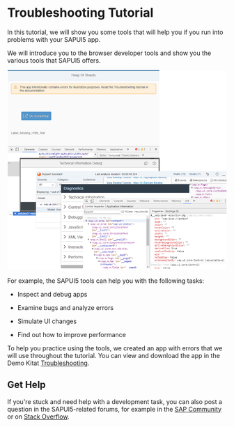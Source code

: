 <!-- loio5661952e72df471b932eddc10350c081 -->

# Troubleshooting Tutorial

In this tutorial, we will show you some tools that will help you if you run into problems with your SAPUI5 app.

We will introduce you to the browser developer tools and show you the various tools that SAPUI5 offers.

![](images/Troubleshooting_Tutorial_58e6ffb.png)

For example, the SAPUI5 tools can help you with the following tasks:

-   Inspect and debug apps

-   Examine bugs and analyze errors

-   Simulate UI changes

-   Find out how to improve performance


To help you practice using the tools, we created an app with errors that we will use throughout the tutorial. You can view and download the app in the Demo Kitat [Troubleshooting](https://ui5.sap.com/#/entity/sap.ui.core.tutorial.troubleshooting/sample/sap.ui.core.tutorial.troubleshooting.01).



<a name="loio5661952e72df471b932eddc10350c081__section_Troubleshooting_Get_Help"/>

## Get Help

If you're stuck and need help with a development task, you can also post a question in the SAPUI5-related forums, for example in the [SAP Community](https://www.sap.com/community/topic/ui5.html) or on [Stack Overflow](https://stackoverflow.com/search?q=sapui5).


